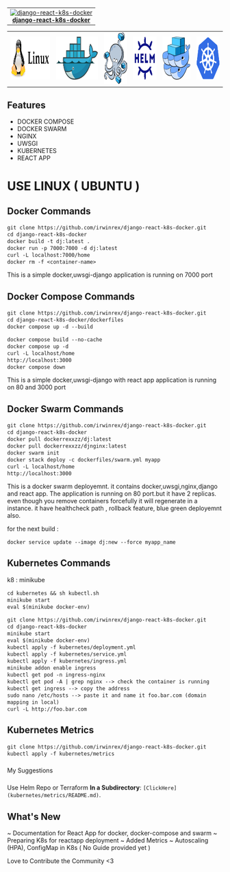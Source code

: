 <center>
<table>
  <tr>
    <td align="center"><a href="README.md"><img src="images/django-react-k8s-docker.png" width="150px;" height="150px;" alt="django-react-k8s-docker" /><br /><b>django-react-k8s-docker</b></a></td>
  </tr>
</table>
</center>

<table>
  <tr>
    <td align="left"><a href="README.md"><img src="images/linux.png" width="170px;" height="100px;" alt="linux" /><br /><b></b></a></td>
    <td align="left"><a href="README.md"><img src="images/docker.png" width="180px;" height="100px;" alt="docker" /><br /><b></b></a></td>
    <td align="left"><a href="README.md"><img src="images/docker-compose.png" width="100px;" height="120px;" alt="compose" /><br/><b></b></td>
    <td align="left"><a href="README.md"><img src="images/helm.png" width="100px;" height="100px;" alt="helm" /><br /><b></b></a>
    <td align="left"><a href="README.md"><img src="images/swarm.png" width="120px;" height="100px;" alt="DOCKER SWARM" /><br /><b></b></a></td>
    <td align="left"><a href="README.md"><img src="images/kubernetes.png" width="100px;" height="100px;" alt="KUBERNETES" /><br /><b></b></a></td>
  </tr>
</table>

## Features
- DOCKER COMPOSE 
- DOCKER SWARM 
- NGINX 
- UWSGI
- KUBERNETES
- REACT APP

# USE LINUX ( UBUNTU )

## Docker Commands
```
git clone https://github.com/irwinrex/django-react-k8s-docker.git
cd django-react-k8s-docker
docker build -t dj:latest .
docker run -p 7000:7000 -d dj:latest
curl -L localhost:7000/home
docker rm -f <container-name> 
```
This is a simple docker,uwsgi-django application is running on 7000 port



## Docker Compose Commands

```
git clone https://github.com/irwinrex/django-react-k8s-docker.git
cd django-react-k8s-docker/dockerfiles
docker compose up -d --build
```

```
docker compose build --no-cache
docker compose up -d
curl -L localhost/home
http://localhost:3000
docker compose down
```

This is a simple docker,uwsgi-django with react app application is running on 80 and 3000 port

## Docker Swarm Commands

```
git clone https://github.com/irwinrex/django-react-k8s-docker.git
cd django-react-k8s-docker
docker pull dockerrexxzz/dj:latest
docker pull dockerrexxzz/djnginx:latest
docker swarm init
docker stack deploy -c dockerfiles/swarm.yml myapp
curl -L localhost/home
http://localhost:3000
```
This is a docker swarm deployemnt. it contains docker,uwsgi,nginx,django and react app. The application is running on 80 port.but it have 2 replicas. even though you remove containers forcefully it will regenerate in a instance. it have healthcheck path , rollback feature, blue green deployemnt also.

for the next build : 
```
docker service update --image dj:new --force myapp_name
```

## Kubernetes Commands

k8 : minikube

```
cd kubernetes && sh kubectl.sh
minikube start
eval $(minikube docker-env)
```

```
git clone https://github.com/irwinrex/django-react-k8s-docker.git
cd django-react-k8s-docker
minikube start
eval $(minikube docker-env)
kubectl apply -f kubernetes/deployment.yml
kubectl apply -f kubernetes/service.yml
kubectl apply -f kubernetes/ingress.yml
minikube addon enable ingress
kubectl get pod -n ingress-nginx
kubectl get pod -A | grep nginx --> check the container is running
kubectl get ingress --> copy the address
sudo nano /etc/hosts --> paste it and name it foo.bar.com (domain mapping in local)
curl -L http://foo.bar.com
```

## Kubernetes Metrics

```
git clone https://github.com/irwinrex/django-react-k8s-docker.git
kubectl apply -f kubernetes/metrics
```

#####        ######
   My Suggestions 
#####        ######

Use Helm Repo or Terraform
 **In a Subdirectory**: `[ClickHere](kubernetes/metrics/README.md)`.


## What's New

~ Documentation for React App for docker, docker-compose and swarm 
~ Preparing K8s for reactapp deployment
~ Added Metrics
~ Autoscaling (HPA), ConfigMap in K8s ( No Guide provided yet )


Love to Contribute the Community <3
